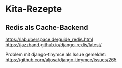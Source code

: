 # Kita-Rezepte

## Redis als Cache-Backend
https://lab.uberspace.de/guide_redis.html
https://jazzband.github.io/django-redis/latest/

Problem mit django-tinymce als Issue gemeldet: https://github.com/aljosa/django-tinymce/issues/265

